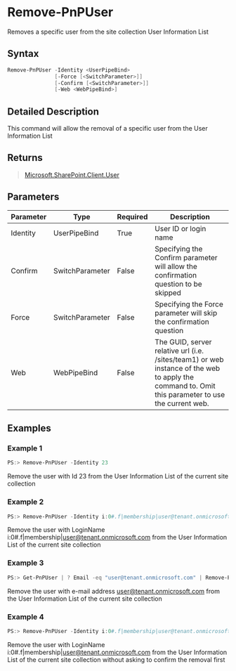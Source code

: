 # Remove-PnPUser
Removes a specific user from the site collection User Information List
## Syntax
```powershell
Remove-PnPUser -Identity <UserPipeBind>
               [-Force [<SwitchParameter>]]
               [-Confirm [<SwitchParameter>]]
               [-Web <WebPipeBind>]
```


## Detailed Description
This command will allow the removal of a specific user from the User Information List

## Returns
>[Microsoft.SharePoint.Client.User](https://msdn.microsoft.com/en-us/library/microsoft.sharepoint.client.user.aspx)

## Parameters
Parameter|Type|Required|Description
---------|----|--------|-----------
|Identity|UserPipeBind|True|User ID or login name|
|Confirm|SwitchParameter|False|Specifying the Confirm parameter will allow the confirmation question to be skipped|
|Force|SwitchParameter|False|Specifying the Force parameter will skip the confirmation question|
|Web|WebPipeBind|False|The GUID, server relative url (i.e. /sites/team1) or web instance of the web to apply the command to. Omit this parameter to use the current web.|
## Examples

### Example 1
```powershell
PS:> Remove-PnPUser -Identity 23
```
Remove the user with Id 23 from the User Information List of the current site collection

### Example 2
```powershell
PS:> Remove-PnPUser -Identity i:0#.f|membership|user@tenant.onmicrosoft.com
```
Remove the user with LoginName i:0#.f|membership|user@tenant.onmicrosoft.com from the User Information List of the current site collection

### Example 3
```powershell
PS:> Get-PnPUser | ? Email -eq "user@tenant.onmicrosoft.com" | Remove-PnPUser
```
Remove the user with e-mail address user@tenant.onmicrosoft.com from the User Information List of the current site collection

### Example 4
```powershell
PS:> Remove-PnPUser -Identity i:0#.f|membership|user@tenant.onmicrosoft.com -Confirm:$false
```
Remove the user with LoginName i:0#.f|membership|user@tenant.onmicrosoft.com from the User Information List of the current site collection without asking to confirm the removal first
